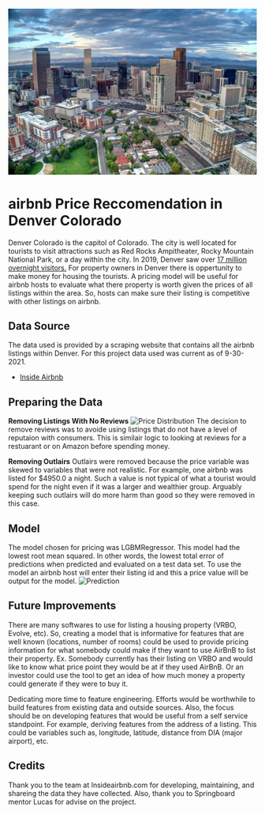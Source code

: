 ![Denver](https://github.com/Treyhannam/Capstone2/blob/main/andrew-coop-NflJmUuaYVI-unsplash.jpg?raw=True)
# airbnb Price Reccomendation in Denver Colorado
Denver Colorado is the capitol of Colorado. The city is well located for tourists to visit attractions such as Red Rocks Ampitheater, Rocky Mountain National Park, or a day within the city. In 2019, Denver saw over [17 million overnight visitors.](https://www.denver.org/tourism-pays/tourism-pays-for-denver/) For property owners in Denver there is oppertunity to make money for housing the tourists. A pricing model will be useful for airbnb hosts to evaluate what there property is worth given the prices of all listings within the area. So, hosts can make sure their listing is competitive with other listings on airbnb.

## Data Source
The data used is provided by a scraping website that contains all the airbnb listings within Denver. For this project data used was current as of 9-30-2021.

- [Inside Airbnb](http://insideairbnb.com/get-the-data.html)

## Preparing the Data
**Removing Listings With No Reviews**
![Price Distribution](https://github.com/Treyhannam/Springboard/blob/main/Capture.PNG?raw=True)
The decision to remove reviews was to avoide using listings that do not have a level of reputaion with consumers. This is similair logic to looking at reviews for a restuarant or on Amazon before spending money. 

**Removing Outlairs**
 Outlairs were removed because the price variable was skewed to variables that were not realistic. For example, one airbnb was listed for $4950.0 a night. Such a value is not typical of what a tourist would spend for the night even if it was a larger and wealthier group. Arguably keeping such outlairs will do more harm than good so they were removed in this case.

## Model
The model chosen for pricing was LGBMRegressor. This model had the lowest root mean squared. In other words, the lowest total error of predictions when predicted and evaluated on a test data set. To use the model an airbnb host will enter their listing id and this a price value will be output for the model.
![Prediction](https://github.com/Treyhannam/Springboard/blob/main/Capture2.PNG?raw=True)
## Future Improvements
There are many softwares to use for listing a housing property (VRBO, Evolve, etc). So, creating a model that is informative for features that are well known (locations, number of rooms) could be used to provide pricing information for what somebody could make if they want to use AirBnB to list their property. Ex. Somebody currently has their listing on VRBO and would like to know what price point they would be at if they used AirBnB. Or an investor could use the tool to get an idea of how much money a property could generate if they were to buy it.

Dedicating more time to feature engineering. Efforts would be worthwhile to build features from existing data and outside sources. Also, the focus should be on developing features that would be useful from a self service standpoint. For example, deriving features from the address of a listing. This could be variables such as, longitude, latitude, distance from DIA (major airport), etc. 

## Credits
Thank you to the team at Insideairbnb.com for developing, maintaining, and shareing the data they have collected. Also, thank you to Springboard mentor Lucas for advise on the project.
